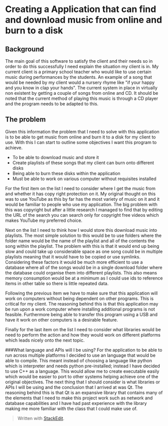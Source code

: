 ﻿
Creating a Application that can find and download music from online and burn to a disk
===================================================

Background
----------
The main goal of this software to satisfy the client and their needs so in order to do this successfully I need explain the situation my client is in. My current client is a primary school teacher who would like to use certain music during performances by the students. An example of a song that would be needed by my client would a nursery rhyme like "if your happy and you know in clap your hands". The current system in place in virtually non existent by getting a couple of songs from online and CD. It should be noted that the current method of playing this music is through a CD player and the program needs to be adapted to this.

The problem
-----------
Given this information the problem that I need to solve with this application is to be able to get music from online and burn it to a disk for my client to use. With this I can start to outline some objectives I want this program to achieve. 

 + To be able to download music and store it
 + Create playlists of these songs that my client can burn onto different disks
 + Being able to burn these disks within the application
 + Must be able to work on various computer without requisites installed

For the first item on the list I need to consider where I get the music from and whether it has copy right protection on it. My original thought on this was to use YouTube as this by far has the most variety of music on it and it would be familiar to people who use my application. The big problem with this was copyright but after a little research I managed to find that by editing the URL of the search you can search only for copyright free videos which makes YouTube my preferred choice.

Next on the list I need to think how I would store this download music into playlists. The most simple solution to this would be to use folders where the folder name would be the name of the playlist and all of the contents the song within the playlist. The problem with this is that it would end up being slow and could take up considerable space as one song could be in multiple playlists meaning that it would have to be copied or use symlinks. Considering these factors it would be much more efficient to use a database where all of the songs would be in a single download folder where the database could organise them into different playlists. This also means memory consumption would be at a minimum as I could use ids to reference items in other table so there is little repeated data.

Following the previous item we have to make sure that this application will work on computers without being dependent on other programs. This is critical for my client. The reasoning behind this is that this application may be run upon a work computer where installing additional programs is not feasible. Furthermore being able to transfer this program using a USB and have it work on other computers is a desirable feature.

Finally for the last item on the list I need to consider what libraries would be need to perform the action and how they would work on different platforms which leads nicely onto the next topic.

###What language and APIs will I be using?
For the application to be able to run across multiple platforms I decided to use an language that would be able to compile. This meant instead of choosing a language like python which is interpreter and needs python pre-installed; instead I have decided to use C++ as a language. This would allow me to create executable easily which would be easier to  port to other systems helping achieve one of the original objectives. The next thing that I should consider is what libraries or APIs I will be using and the conclusion that I arrived at was Qt. The reasoning behind this is that Qt is an expansive library that contains many of the elements that I need to make this project work such as network and database capabilities and I have had past experience with the library making me more familiar with the class that I could make use of.

> Written with [StackEdit](https://stackedit.io/).
